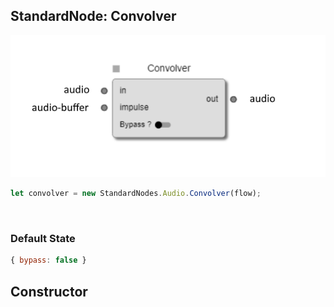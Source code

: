 ## StandardNode: Convolver

<img class="zoomable" alt="Convolver standard node" src="/images/standard-nodes/audio/convolver.png" />

<Hierarchy :extend="{name: 'Node', link: '../../api/classes/node.html'}" />
<br/>

```js
let convolver = new StandardNodes.Audio.Convolver(flow);
```

<br/>

### Default State

```js
{ bypass: false }
```

## Constructor

<Method type="method">
  <template v-slot:signature>
    new Convolver(<strong>flow: </strong><em><Ref to="../../api/classes/flow">Flow</Ref></em>,
    <strong>options?: </strong><em><Ref to="../../api/interfaces/node-creator-options">NodeCreatorOptions</Ref></em>):
    <em><Ref to="#standardnode-convolver">Convolver</Ref></em>
  </template>
  <template v-slot:params>
    <Param name="flow">
      <em><Ref to="../../api/classes/flow">Flow</Ref></em>
    </Param>
    <Param name="options?">
      <em><Ref to="../../api/interfaces/node-creator-options">NodeCreatorOptions</Ref></em>
      <template v-slot:default-value>
        <em>{}</em>
      </template>
    </Param>
  </template>
</Method>
